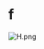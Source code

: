 # f

![H.png](https://github.com/Tan12d/Oracle-Database-Problems/assets/100254217/8f1e6d77-da19-41b9-a6ca-a8b2d1814290)
